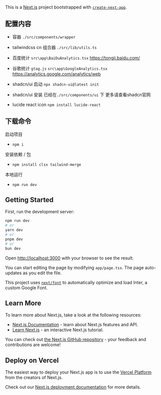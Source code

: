 This is a [Next.js](https://nextjs.org/) project bootstrapped with [`create-next-app`](https://github.com/vercel/next.js/tree/canary/packages/create-next-app).

## 配置内容

- 容器 `./src/components/wrapper`

- tailwindcss cn 组合器 `./src/lib/utils.ts`

- 百度统计 `src\app\BaiDuAnalytics.tsx` https://tongji.baidu.com/

- 谷歌统计 `gtag.js` `src\app\GoogleAnalytics.tsx` https://analytics.google.com/analytics/web

- shadcn/ui 启动 `npx shadcn-ui@latest init`

- shadcn/ui 安装 已经在`./src/components/ui` 下 更多请查看shadcn官网

- lucide react icon `npm install lucide-react`

## 下载命令

启动项目

- `npm i`

安装依赖 / 包

- `npm install clsx tailwind-merge`

本地运行

- `npm run dev`

## Getting Started

First, run the development server:

```bash
npm run dev
# or
yarn dev
# or
pnpm dev
# or
bun dev
```

Open [http://localhost:3000](http://localhost:3000) with your browser to see the result.

You can start editing the page by modifying `app/page.tsx`. The page auto-updates as you edit the file.

This project uses [`next/font`](https://nextjs.org/docs/basic-features/font-optimization) to automatically optimize and load Inter, a custom Google Font.

## Learn More

To learn more about Next.js, take a look at the following resources:

- [Next.js Documentation](https://nextjs.org/docs) - learn about Next.js features and API.
- [Learn Next.js](https://nextjs.org/learn) - an interactive Next.js tutorial.

You can check out [the Next.js GitHub repository](https://github.com/vercel/next.js/) - your feedback and contributions are welcome!

## Deploy on Vercel

The easiest way to deploy your Next.js app is to use the [Vercel Platform](https://vercel.com/new?utm_medium=default-template&filter=next.js&utm_source=create-next-app&utm_campaign=create-next-app-readme) from the creators of Next.js.

Check out our [Next.js deployment documentation](https://nextjs.org/docs/deployment) for more details.
